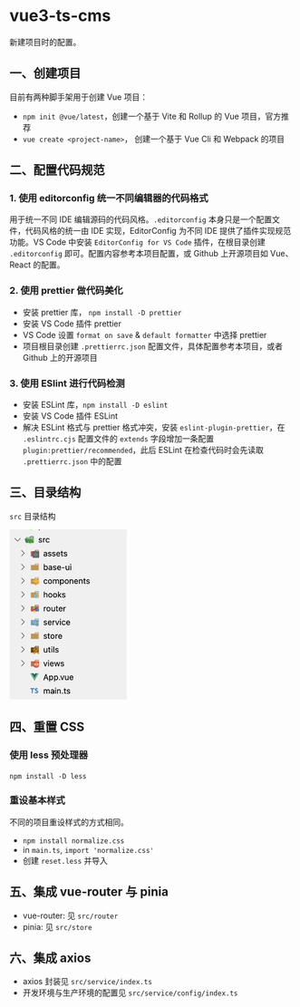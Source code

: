 # vue3-ts-cms

新建项目时的配置。

## 一、创建项目

目前有两种脚手架用于创建 Vue 项目：

- `npm init @vue/latest`，创建一个基于 Vite 和 Rollup 的 Vue 项目，官方推荐
- `vue create <project-name>`， 创建一个基于 Vue Cli 和 Webpack 的项目

## 二、配置代码规范

### 1. 使用 editorconfig 统一不同编辑器的代码格式

用于统一不同 IDE 编辑源码的代码风格。`.editorconfig` 本身只是一个配置文件，代码风格的统一由 IDE 实现，EditorConfig 为不同 IDE 提供了插件实现规范功能。VS Code 中安装 `EditorConfig for VS Code` 插件，在根目录创建 `.editorconfig` 即可。配置内容参考本项目配置，或 Github 上开源项目如 Vue、React 的配置。

### 2. 使用 prettier 做代码美化

- 安装 prettier 库， `npm install -D prettier`
- 安装 VS Code 插件 prettier
- VS Code 设置 `format on save` & `default formatter` 中选择 prettier
- 项目根目录创建 `.prettierrc.json` 配置文件，具体配置参考本项目，或者 Github 上的开源项目

### 3. 使用 ESlint 进行代码检测

- 安装 ESLint 库，`npm install -D eslint`
- 安装 VS Code 插件 ESLint
- 解决 ESLint 格式与 prettier 格式冲突，安装 `eslint-plugin-prettier`，在 `.eslintrc.cjs` 配置文件的 `extends` 字段增加一条配置 `plugin:prettier/recommended`，此后 ESLint 在检查代码时会先读取 `.prettierrc.json` 中的配置

## 三、目录结构

`src` 目录结构

<img src="./doc-assets/images/src-directory.png" height="300" alt="src-directory">

## 四、重置 CSS

### 使用 less 预处理器

`npm install -D less`

### 重设基本样式

不同的项目重设样式的方式相同。

- `npm install normalize.css`
- in `main.ts`, `import 'normalize.css'`
- 创建 `reset.less` 并导入

## 五、集成 vue-router 与 pinia

- vue-router: 见 `src/router`
- pinia: 见 `src/store`

## 六、集成 axios

- axios 封装见 `src/service/index.ts`
- 开发环境与生产环境的配置见 `src/service/config/index.ts`
